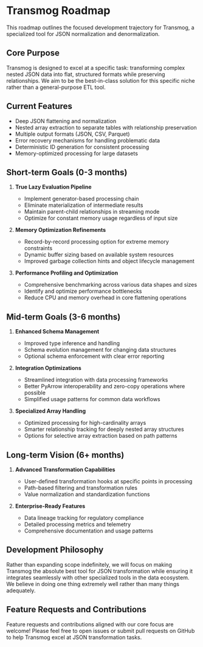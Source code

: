 # Transmog Roadmap

This roadmap outlines the focused development trajectory for Transmog, a specialized tool for JSON normalization
and denormalization.

## Core Purpose

Transmog is designed to excel at a specific task: transforming complex nested JSON data into flat, structured
formats while preserving relationships. We aim to be the best-in-class solution for this specific niche
rather than a general-purpose ETL tool.

## Current Features

- Deep JSON flattening and normalization
- Nested array extraction to separate tables with relationship preservation
- Multiple output formats (JSON, CSV, Parquet)
- Error recovery mechanisms for handling problematic data
- Deterministic ID generation for consistent processing
- Memory-optimized processing for large datasets

## Short-term Goals (0-3 months)

1. **True Lazy Evaluation Pipeline**
   - Implement generator-based processing chain
   - Eliminate materialization of intermediate results
   - Maintain parent-child relationships in streaming mode
   - Optimize for constant memory usage regardless of input size

2. **Memory Optimization Refinements**
   - Record-by-record processing option for extreme memory constraints
   - Dynamic buffer sizing based on available system resources
   - Improved garbage collection hints and object lifecycle management

3. **Performance Profiling and Optimization**
   - Comprehensive benchmarking across various data shapes and sizes
   - Identify and optimize performance bottlenecks
   - Reduce CPU and memory overhead in core flattening operations

## Mid-term Goals (3-6 months)

1. **Enhanced Schema Management**
   - Improved type inference and handling
   - Schema evolution management for changing data structures
   - Optional schema enforcement with clear error reporting

2. **Integration Optimizations**
   - Streamlined integration with data processing frameworks
   - Better PyArrow interoperability and zero-copy operations where possible
   - Simplified usage patterns for common data workflows

3. **Specialized Array Handling**
   - Optimized processing for high-cardinality arrays
   - Smarter relationship tracking for deeply nested array structures
   - Options for selective array extraction based on path patterns

## Long-term Vision (6+ months)

1. **Advanced Transformation Capabilities**
   - User-defined transformation hooks at specific points in processing
   - Path-based filtering and transformation rules
   - Value normalization and standardization functions

2. **Enterprise-Ready Features**
   - Data lineage tracking for regulatory compliance
   - Detailed processing metrics and telemetry
   - Comprehensive documentation and usage patterns

## Development Philosophy

Rather than expanding scope indefinitely, we will focus on making Transmog the absolute best tool for
JSON transformation while ensuring it integrates seamlessly with other specialized tools in the data
ecosystem. We believe in doing one thing extremely well rather than many things adequately.

## Feature Requests and Contributions

Feature requests and contributions aligned with our core focus are welcome! Please feel free to open
issues or submit pull requests on GitHub to help Transmog excel at JSON transformation tasks.
